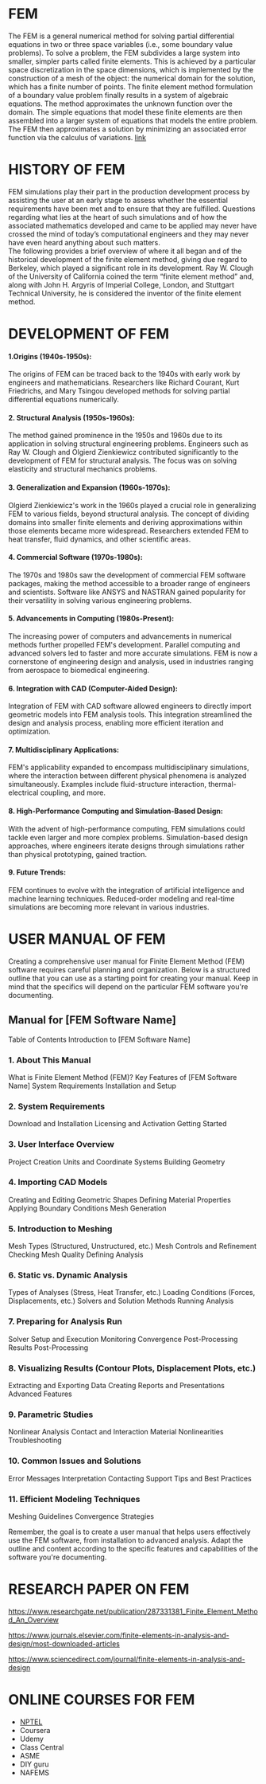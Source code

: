 # FEM

The FEM is a general numerical method for solving partial differential equations in two or three space variables (i.e., some boundary value problems). To solve a problem, the FEM subdivides a large system into smaller, simpler parts called finite elements. This is achieved by a particular space discretization in the space dimensions, which is implemented by the construction of a mesh of the object: the numerical domain for the solution, which has a finite number of points. The finite element method formulation of a boundary value problem finally results in a system of algebraic equations. The method approximates the unknown function over the domain. The simple equations that model these finite elements are then assembled into a larger system of equations that models the entire problem. The FEM then approximates a solution by minimizing an associated error function via the calculus of variations.
[link](http://www.google.com)

# HISTORY OF FEM 
FEM simulations play their part in the production development process by assisting the user at an early stage to assess whether the essential requirements have been met and to ensure that they are fulfilled.
Questions regarding what lies at the heart of such simulations and of how the associated mathematics developed and came to be applied may never have crossed the mind of today’s computational engineers and they may never have even heard anything about such matters.\
The following provides a brief overview of where it all began and of the historical development of the finite element method, giving due regard to Berkeley, which played a significant role in its development.
Ray W. Clough of the University of California coined the term “finite element method” and, along with John H. Argyris of Imperial College, London, and Stuttgart Technical University, he is considered the inventor of the finite element method.

# DEVELOPMENT OF FEM

#### 1.Origins (1940s-1950s):
The origins of FEM can be traced back to the 1940s with early work by engineers and mathematicians.
Researchers like Richard Courant, Kurt Friedrichs, and Mary Tsingou developed methods for solving partial differential equations numerically.

#### 2. Structural Analysis (1950s-1960s):
The method gained prominence in the 1950s and 1960s due to its application in solving structural engineering problems.
Engineers such as Ray W. Clough and Olgierd Zienkiewicz contributed significantly to the development of FEM for structural analysis.
The focus was on solving elasticity and structural mechanics problems.

#### 3. Generalization and Expansion (1960s-1970s):
Olgierd Zienkiewicz's work in the 1960s played a crucial role in generalizing FEM to various fields, beyond structural analysis.
The concept of dividing domains into smaller finite elements and deriving approximations within those elements became more widespread.
Researchers extended FEM to heat transfer, fluid dynamics, and other scientific areas.

#### 4. Commercial Software (1970s-1980s):
The 1970s and 1980s saw the development of commercial FEM software packages, making the method accessible to a broader range of engineers and scientists.
Software like ANSYS and NASTRAN gained popularity for their versatility in solving various engineering problems.

#### 5. Advancements in Computing (1980s-Present):
The increasing power of computers and advancements in numerical methods further propelled FEM's development.
Parallel computing and advanced solvers led to faster and more accurate simulations.
FEM is now a cornerstone of engineering design and analysis, used in industries ranging from aerospace to biomedical engineering.

#### 6. Integration with CAD (Computer-Aided Design):
Integration of FEM with CAD software allowed engineers to directly import geometric models into FEM analysis tools.
This integration streamlined the design and analysis process, enabling more efficient iteration and optimization.

#### 7. Multidisciplinary Applications:
FEM's applicability expanded to encompass multidisciplinary simulations, where the interaction between different physical phenomena is analyzed simultaneously.
Examples include fluid-structure interaction, thermal-electrical coupling, and more.

#### 8. High-Performance Computing and Simulation-Based Design:
With the advent of high-performance computing, FEM simulations could tackle even larger and more complex problems.
Simulation-based design approaches, where engineers iterate designs through simulations rather than physical prototyping, gained traction.

#### 9. Future Trends:
FEM continues to evolve with the integration of artificial intelligence and machine learning techniques.
Reduced-order modeling and real-time simulations are becoming more relevant in various industries.

# USER MANUAL OF FEM
Creating a comprehensive user manual for Finite Element Method (FEM) software requires careful planning and organization.
Below is a structured outline that you can use as a starting point for creating your manual. Keep in mind that the specifics will depend on the particular FEM software you're documenting.

## Manual for [FEM Software Name]
Table of Contents
Introduction to [FEM Software Name]

### 1. About This Manual
What is Finite Element Method (FEM)?
Key Features of [FEM Software Name]
System Requirements
Installation and Setup

### 2. System Requirements
Download and Installation
Licensing and Activation
Getting Started

### 3. User Interface Overview
Project Creation
Units and Coordinate Systems
Building Geometry

### 4. Importing CAD Models
Creating and Editing Geometric Shapes
Defining Material Properties
Applying Boundary Conditions
Mesh Generation

### 5. Introduction to Meshing
Mesh Types (Structured, Unstructured, etc.)
Mesh Controls and Refinement
Checking Mesh Quality
Defining Analysis

### 6. Static vs. Dynamic Analysis
Types of Analyses (Stress, Heat Transfer, etc.)
Loading Conditions (Forces, Displacements, etc.)
Solvers and Solution Methods
Running Analysis

### 7. Preparing for Analysis Run
Solver Setup and Execution
Monitoring Convergence
Post-Processing Results
Post-Processing

### 8. Visualizing Results (Contour Plots, Displacement Plots, etc.)
Extracting and Exporting Data
Creating Reports and Presentations
Advanced Features

### 9. Parametric Studies
Nonlinear Analysis
Contact and Interaction
Material Nonlinearities
Troubleshooting

### 10. Common Issues and Solutions
Error Messages Interpretation
Contacting Support
Tips and Best Practices

### 11. Efficient Modeling Techniques
Meshing Guidelines
Convergence Strategies

Remember, the goal is to create a user manual that helps users effectively use the FEM software, from installation to advanced analysis. Adapt the outline and content according to the specific features and capabilities of the software you're documenting.

# RESEARCH PAPER ON FEM 

<https://www.researchgate.net/publication/287331381_Finite_Element_Method_An_Overview>

<https://www.journals.elsevier.com/finite-elements-in-analysis-and-design/most-downloaded-articles>

<https://www.sciencedirect.com/journal/finite-elements-in-analysis-and-design>

# ONLINE COURSES FOR FEM
* [NPTEL](https://archive.nptel.ac.in/courses/112/105/112105308/)
* Coursera
* Udemy
* Class Central
* ASME
* DIY guru
* NAFEMS







